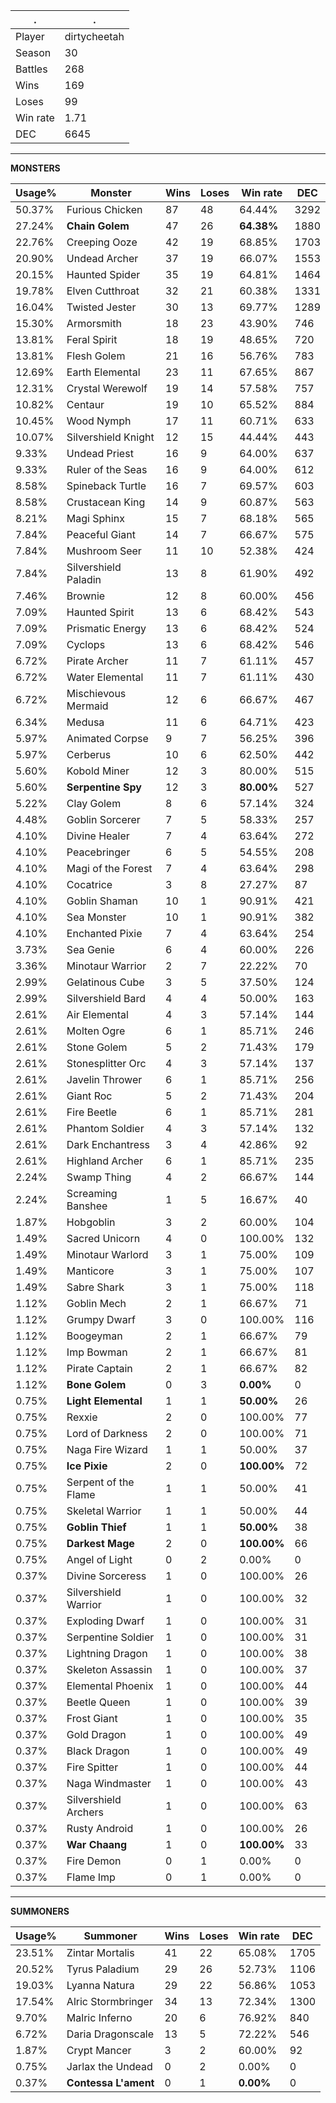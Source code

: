 .|.
|-|-
Player|dirtycheetah
Season|30
Battles|268
Wins|169
Loses|99
Win rate|1.71
DEC|6645

---
**MONSTERS**

Usage%|Monster|Wins|Loses|Win rate|DEC|
-|-|-|-|-|-|
50.37%|Furious Chicken|87|48|64.44%|3292|
27.24%|**Chain Golem**|47|26|**64.38%**|1880|
22.76%|Creeping Ooze|42|19|68.85%|1703|
20.90%|Undead Archer|37|19|66.07%|1553|
20.15%|Haunted Spider|35|19|64.81%|1464|
19.78%|Elven Cutthroat|32|21|60.38%|1331|
16.04%|Twisted Jester|30|13|69.77%|1289|
15.30%|Armorsmith|18|23|43.90%|746|
13.81%|Feral Spirit|18|19|48.65%|720|
13.81%|Flesh Golem|21|16|56.76%|783|
12.69%|Earth Elemental|23|11|67.65%|867|
12.31%|Crystal Werewolf|19|14|57.58%|757|
10.82%|Centaur|19|10|65.52%|884|
10.45%|Wood Nymph|17|11|60.71%|633|
10.07%|Silvershield Knight|12|15|44.44%|443|
9.33%|Undead Priest|16|9|64.00%|637|
9.33%|Ruler of the Seas|16|9|64.00%|612|
8.58%|Spineback Turtle|16|7|69.57%|603|
8.58%|Crustacean King|14|9|60.87%|563|
8.21%|Magi Sphinx|15|7|68.18%|565|
7.84%|Peaceful Giant|14|7|66.67%|575|
7.84%|Mushroom Seer|11|10|52.38%|424|
7.84%|Silvershield Paladin|13|8|61.90%|492|
7.46%|Brownie|12|8|60.00%|456|
7.09%|Haunted Spirit|13|6|68.42%|543|
7.09%|Prismatic Energy|13|6|68.42%|524|
7.09%|Cyclops|13|6|68.42%|546|
6.72%|Pirate Archer|11|7|61.11%|457|
6.72%|Water Elemental|11|7|61.11%|430|
6.72%|Mischievous Mermaid|12|6|66.67%|467|
6.34%|Medusa|11|6|64.71%|423|
5.97%|Animated Corpse|9|7|56.25%|396|
5.97%|Cerberus|10|6|62.50%|442|
5.60%|Kobold Miner|12|3|80.00%|515|
5.60%|**Serpentine Spy**|12|3|**80.00%**|527|
5.22%|Clay Golem|8|6|57.14%|324|
4.48%|Goblin Sorcerer|7|5|58.33%|257|
4.10%|Divine Healer|7|4|63.64%|272|
4.10%|Peacebringer|6|5|54.55%|208|
4.10%|Magi of the Forest|7|4|63.64%|298|
4.10%|Cocatrice|3|8|27.27%|87|
4.10%|Goblin Shaman|10|1|90.91%|421|
4.10%|Sea Monster|10|1|90.91%|382|
4.10%|Enchanted Pixie|7|4|63.64%|254|
3.73%|Sea Genie|6|4|60.00%|226|
3.36%|Minotaur Warrior|2|7|22.22%|70|
2.99%|Gelatinous Cube|3|5|37.50%|124|
2.99%|Silvershield Bard|4|4|50.00%|163|
2.61%|Air Elemental|4|3|57.14%|144|
2.61%|Molten Ogre|6|1|85.71%|246|
2.61%|Stone Golem|5|2|71.43%|179|
2.61%|Stonesplitter Orc|4|3|57.14%|137|
2.61%|Javelin Thrower|6|1|85.71%|256|
2.61%|Giant Roc|5|2|71.43%|204|
2.61%|Fire Beetle|6|1|85.71%|281|
2.61%|Phantom Soldier|4|3|57.14%|132|
2.61%|Dark Enchantress|3|4|42.86%|92|
2.61%|Highland Archer|6|1|85.71%|235|
2.24%|Swamp Thing|4|2|66.67%|144|
2.24%|Screaming Banshee|1|5|16.67%|40|
1.87%|Hobgoblin|3|2|60.00%|104|
1.49%|Sacred Unicorn|4|0|100.00%|132|
1.49%|Minotaur Warlord|3|1|75.00%|109|
1.49%|Manticore|3|1|75.00%|107|
1.49%|Sabre Shark|3|1|75.00%|118|
1.12%|Goblin Mech|2|1|66.67%|71|
1.12%|Grumpy Dwarf|3|0|100.00%|116|
1.12%|Boogeyman|2|1|66.67%|79|
1.12%|Imp Bowman|2|1|66.67%|81|
1.12%|Pirate Captain|2|1|66.67%|82|
1.12%|**Bone Golem**|0|3|**0.00%**|0|
0.75%|**Light Elemental**|1|1|**50.00%**|26|
0.75%|Rexxie|2|0|100.00%|77|
0.75%|Lord of Darkness|2|0|100.00%|71|
0.75%|Naga Fire Wizard|1|1|50.00%|37|
0.75%|**Ice Pixie**|2|0|**100.00%**|72|
0.75%|Serpent of the Flame|1|1|50.00%|41|
0.75%|Skeletal Warrior|1|1|50.00%|44|
0.75%|**Goblin Thief**|1|1|**50.00%**|38|
0.75%|**Darkest Mage**|2|0|**100.00%**|66|
0.75%|Angel of Light|0|2|0.00%|0|
0.37%|Divine Sorceress|1|0|100.00%|26|
0.37%|Silvershield Warrior|1|0|100.00%|32|
0.37%|Exploding Dwarf|1|0|100.00%|31|
0.37%|Serpentine Soldier|1|0|100.00%|31|
0.37%|Lightning Dragon|1|0|100.00%|38|
0.37%|Skeleton Assassin|1|0|100.00%|37|
0.37%|Elemental Phoenix|1|0|100.00%|44|
0.37%|Beetle Queen|1|0|100.00%|39|
0.37%|Frost Giant|1|0|100.00%|35|
0.37%|Gold Dragon|1|0|100.00%|49|
0.37%|Black Dragon|1|0|100.00%|49|
0.37%|Fire Spitter|1|0|100.00%|44|
0.37%|Naga Windmaster|1|0|100.00%|43|
0.37%|Silvershield Archers|1|0|100.00%|63|
0.37%|Rusty Android|1|0|100.00%|26|
0.37%|**War Chaang**|1|0|**100.00%**|33|
0.37%|Fire Demon|0|1|0.00%|0|
0.37%|Flame Imp|0|1|0.00%|0|

---
**SUMMONERS**

Usage%|Summoner|Wins|Loses|Win rate|DEC|
-|-|-|-|-|-|
23.51%|Zintar Mortalis|41|22|65.08%|1705|
20.52%|Tyrus Paladium|29|26|52.73%|1106|
19.03%|Lyanna Natura|29|22|56.86%|1053|
17.54%|Alric Stormbringer|34|13|72.34%|1300|
9.70%|Malric Inferno|20|6|76.92%|840|
6.72%|Daria Dragonscale|13|5|72.22%|546|
1.87%|Crypt Mancer|3|2|60.00%|92|
0.75%|Jarlax the Undead|0|2|0.00%|0|
0.37%|**Contessa L'ament**|0|1|**0.00%**|0|

